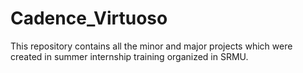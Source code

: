 # Cadence_Virtuoso
This repository contains all the minor and major projects which were created in summer internship training organized in SRMU.
